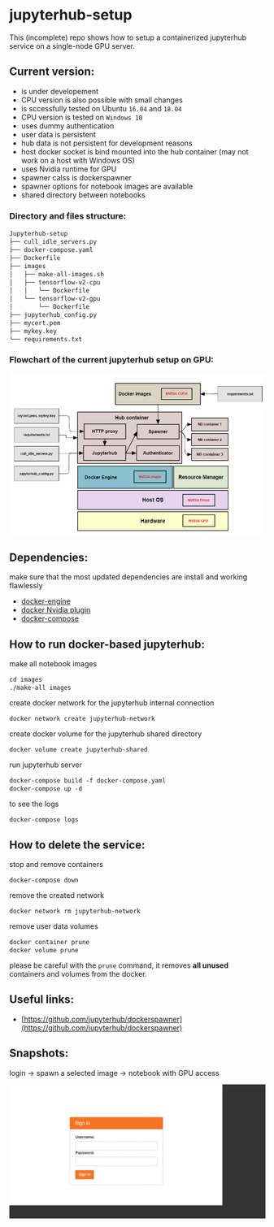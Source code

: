 # jupyterhub-setup
This (incomplete) repo shows how to setup a containerized jupyterhub service on a single-node GPU server.

## Current version:
- is under developement
- CPU version is also possible with small changes 
- is sccessfully tested on Ubuntu `16.04` and `18.04`
- CPU version is tested on `Windows 10`
- uses dummy authentication
- user data is persistent
- hub data is not persistent for development reasons
- host docker socket is bind mounted into the hub container (may not work on a host with Windows OS)
- uses Nvidia runtime for GPU
- spawner calss is dockerspawner
- spawner options for notebook images are available 
- shared directory between notebooks

### Directory and files structure:
```
Jupyterhub-setup
├── cull_idle_servers.py
├── docker-compose.yaml
├── Dockerfile
├── images
│   ├── make-all-images.sh
│   ├── tensorflow-v2-cpu
│   │   └── Dockerfile
│   └── tensorflow-v2-gpu
│       └── Dockerfile
├── jupyterhub_config.py
├── mycert.pem
├── mykey.key
└── requirements.txt
```

### Flowchart of the current jupyterhub setup on GPU:
![](docs/flowchart.png)


## Dependencies:
make sure that the most updated dependencies are install and working flawlessly
- [docker-engine](https://docs.docker.com/install/) 
- [docker Nvidia plugin](https://github.com/NVIDIA/nvidia-docker)
- [docker-compose](https://docs.docker.com/compose/install/)

## __How to run docker-based jupyterhub:__

make all notebook images
```
cd images
./make-all images
```
create docker network for the jupyterhub internal connection
```
docker network create jupyterhub-network
```

create docker volume for the jupyterhub shared directory
```
docker volume create jupyterhub-shared
```

run jupyterhub server
```
docker-compose build -f docker-compose.yaml
docker-compose up -d
```

to see the logs
```
docker-compose logs
```


## __How to delete the service:__
stop and remove containers
```
docker-compose down 
```

remove the created network
```
docker network rm jupyterhub-network
```

remove user data volumes
```
docker container prune
docker volume prune 
```
please be careful with the `prune` command, it removes __all unused__ containers and volumes from the docker.

## Useful links:
- [https://github.com/jupyterhub/dockerspawner](https://github.com/jupyterhub/dockerspawner)


## Snapshots:
login -> spawn a selected image -> notebook with GPU access

![](docs/snapshots.gif)
